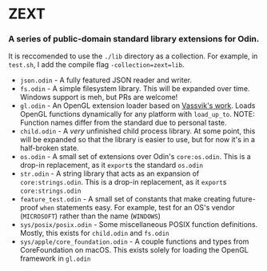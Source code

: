 # ZEXT
### A series of public-domain standard library extensions for Odin.

It is reccomended to use the `./lib` directory as a collection. For example, in `test.sh`, I add the compile flag `-collection=zext=lib`.

 + `json.odin` - A fully featured JSON reader and writer.
 + `fs.odin` - A simple filesystem library. This will be expanded over time. Windows support is meh, but PRs are welcome!
 + `gl.odin` - An OpenGL extension loader based on [Vassvik's work](https://github.com/vassvik/odin-gl). Loads OpenGL functions dynamically for any platform with `load_up_to`. NOTE: Function names differ from the standard due to personal taste.
 + `child.odin` - A *very* unfinished child process library. At some point, this will be expanded so that the library is easier to use, but for now it's in a half-broken state.
 + `os.odin` - A small set of extensions over Odin's `core:os.odin`. This is a drop-in replacement, as it `export`s the standard `os.odin`
 + `str.odin` - A string library that acts as an expansion of `core:strings.odin`. This is a drop-in replacement, as it `export`s `core:strings.odin`
 + `feature_test.odin` - A small set of constants that make creating future-proof `when` statements easy. For example, test for an OS's vendor (`MICROSOFT`) rather than the name (`WINDOWS`)
 + `sys/posix/posix.odin` - Some miscellaneous POSIX function definitions. Mostly, this exists for `child.odin` and `fs.odin`
 + `sys/apple/core_foundation.odin` - A couple functions and types from CoreFoundation on macOS. This exists solely for loading the OpenGL framework in `gl.odin`